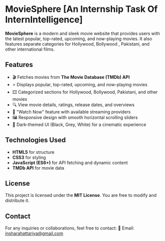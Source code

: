 # MovieSphere [An Internship Task Of InternIntelligence]

**MovieSphere** is a modern and sleek movie website that provides users with the latest popular, top-rated, upcoming, and now-playing movies. It also features separate categories for Hollywood, Bollywood , Pakistani, and other international films.

## Features
- 🎬 Fetches movies from **The Movie Database (TMDb) API**
- ⭐ Displays popular, top-rated, upcoming, and now-playing movies
- 🎞️ Categorized sections for Hollywood, Bollywood, Pakistani, and other movies
- 🔍 View movie details, ratings, release dates, and overviews
- 🎥 "Watch Now" feature with available streaming providers
- 🖼️ Responsive design with smooth horizontal scrolling sliders
- 🎨 Dark-themed UI (Black, Grey, White) for a cinematic experience

## Technologies Used
- **HTML5** for structure
- **CSS3** for styling
- **JavaScript (ES6+)** for API fetching and dynamic content
- **TMDb API** for movie data

## License
This project is licensed under the **MIT License**. You are free to modify and distribute it.

## Contact
For any inquiries or collaborations, feel free to contact:
📧 Email: insharahattariya@gmail.com
